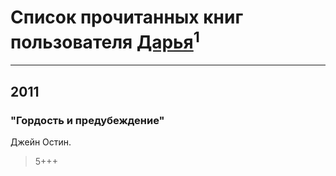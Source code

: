 # Список прочитанных книг пользователя [Дарья](http://vk.com/id271743161)<sup>1</sup>
---

## 2011

### "Гордость и предубеждение"
Джейн Остин.
> 5+++



